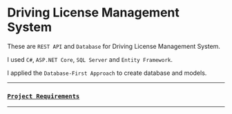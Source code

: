 # Driving License Management System

These are `REST API` and `Database` for Driving License Management System.

I used `C#`, `ASP.NET Core`, `SQL Server` and `Entity Framework`.

I applied the `Database-First Approach` to create database and models.


---

### [`Project Requirements`](https://github.com/MohamedBadwy360/Driving-License-Management-System-Backend-Project/blob/main/Project%20Requirements/DVLD%20-%20Project%201%20-%20Requirements%20v1.docx.pdf)

---
